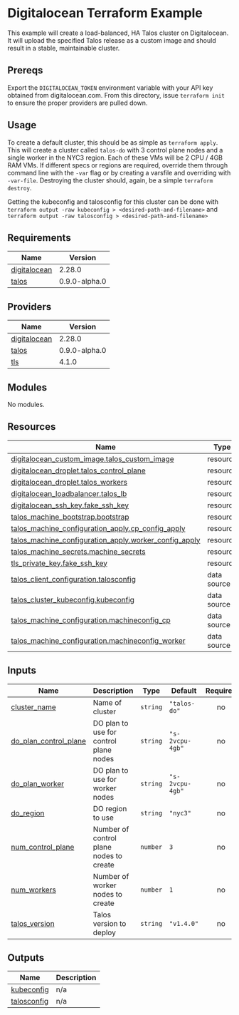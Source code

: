 # Digitalocean Terraform Example

This example will create a load-balanced, HA Talos cluster on Digitalocean.
It will upload the specified Talos release as a custom image and should result in a stable, maintainable cluster.

## Prereqs

Export the `DIGITALOCEAN_TOKEN` environment variable with your API key obtained from digitalocean.com.
From this directory, issue `terraform init` to ensure the proper providers are pulled down.

## Usage

To create a default cluster, this should be as simple as `terraform apply`.
This will create a cluster called `talos-do` with 3 control plane nodes and a single worker in the NYC3 region.
Each of these VMs will be 2 CPU / 4GB RAM VMs.
If different specs or regions are required, override them through command line with the `-var` flag or by creating a varsfile and overriding with `-var-file`.
Destroying the cluster should, again, be a simple `terraform destroy`.

Getting the kubeconfig and talosconfig for this cluster can be done with `terraform output -raw kubeconfig > <desired-path-and-filename>` and `terraform output -raw talosconfig > <desired-path-and-filename>`

<!-- BEGIN_TF_DOCS -->
## Requirements

| Name | Version |
|------|---------|
| <a name="requirement_digitalocean"></a> [digitalocean](#requirement\_digitalocean) | 2.28.0 |
| <a name="requirement_talos"></a> [talos](#requirement\_talos) | 0.9.0-alpha.0 |

## Providers

| Name | Version |
|------|---------|
| <a name="provider_digitalocean"></a> [digitalocean](#provider\_digitalocean) | 2.28.0 |
| <a name="provider_talos"></a> [talos](#provider\_talos) | 0.9.0-alpha.0 |
| <a name="provider_tls"></a> [tls](#provider\_tls) | 4.1.0 |

## Modules

No modules.

## Resources

| Name | Type |
|------|------|
| [digitalocean_custom_image.talos_custom_image](https://registry.terraform.io/providers/digitalocean/digitalocean/2.28.0/docs/resources/custom_image) | resource |
| [digitalocean_droplet.talos_control_plane](https://registry.terraform.io/providers/digitalocean/digitalocean/2.28.0/docs/resources/droplet) | resource |
| [digitalocean_droplet.talos_workers](https://registry.terraform.io/providers/digitalocean/digitalocean/2.28.0/docs/resources/droplet) | resource |
| [digitalocean_loadbalancer.talos_lb](https://registry.terraform.io/providers/digitalocean/digitalocean/2.28.0/docs/resources/loadbalancer) | resource |
| [digitalocean_ssh_key.fake_ssh_key](https://registry.terraform.io/providers/digitalocean/digitalocean/2.28.0/docs/resources/ssh_key) | resource |
| [talos_machine_bootstrap.bootstrap](https://registry.terraform.io/providers/siderolabs/talos/0.9.0-alpha.0/docs/resources/machine_bootstrap) | resource |
| [talos_machine_configuration_apply.cp_config_apply](https://registry.terraform.io/providers/siderolabs/talos/0.9.0-alpha.0/docs/resources/machine_configuration_apply) | resource |
| [talos_machine_configuration_apply.worker_config_apply](https://registry.terraform.io/providers/siderolabs/talos/0.9.0-alpha.0/docs/resources/machine_configuration_apply) | resource |
| [talos_machine_secrets.machine_secrets](https://registry.terraform.io/providers/siderolabs/talos/0.9.0-alpha.0/docs/resources/machine_secrets) | resource |
| [tls_private_key.fake_ssh_key](https://registry.terraform.io/providers/hashicorp/tls/latest/docs/resources/private_key) | resource |
| [talos_client_configuration.talosconfig](https://registry.terraform.io/providers/siderolabs/talos/0.9.0-alpha.0/docs/data-sources/client_configuration) | data source |
| [talos_cluster_kubeconfig.kubeconfig](https://registry.terraform.io/providers/siderolabs/talos/0.9.0-alpha.0/docs/data-sources/cluster_kubeconfig) | data source |
| [talos_machine_configuration.machineconfig_cp](https://registry.terraform.io/providers/siderolabs/talos/0.9.0-alpha.0/docs/data-sources/machine_configuration) | data source |
| [talos_machine_configuration.machineconfig_worker](https://registry.terraform.io/providers/siderolabs/talos/0.9.0-alpha.0/docs/data-sources/machine_configuration) | data source |

## Inputs

| Name | Description | Type | Default | Required |
|------|-------------|------|---------|:--------:|
| <a name="input_cluster_name"></a> [cluster\_name](#input\_cluster\_name) | Name of cluster | `string` | `"talos-do"` | no |
| <a name="input_do_plan_control_plane"></a> [do\_plan\_control\_plane](#input\_do\_plan\_control\_plane) | DO plan to use for control plane nodes | `string` | `"s-2vcpu-4gb"` | no |
| <a name="input_do_plan_worker"></a> [do\_plan\_worker](#input\_do\_plan\_worker) | DO plan to use for worker nodes | `string` | `"s-2vcpu-4gb"` | no |
| <a name="input_do_region"></a> [do\_region](#input\_do\_region) | DO region to use | `string` | `"nyc3"` | no |
| <a name="input_num_control_plane"></a> [num\_control\_plane](#input\_num\_control\_plane) | Number of control plane nodes to create | `number` | `3` | no |
| <a name="input_num_workers"></a> [num\_workers](#input\_num\_workers) | Number of worker nodes to create | `number` | `1` | no |
| <a name="input_talos_version"></a> [talos\_version](#input\_talos\_version) | Talos version to deploy | `string` | `"v1.4.0"` | no |

## Outputs

| Name | Description |
|------|-------------|
| <a name="output_kubeconfig"></a> [kubeconfig](#output\_kubeconfig) | n/a |
| <a name="output_talosconfig"></a> [talosconfig](#output\_talosconfig) | n/a |
<!-- END_TF_DOCS -->